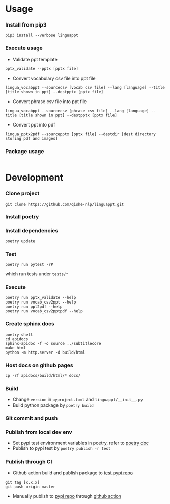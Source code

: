 # Usage

### Install from pip3

```
pip3 install --verbose linguappt 
```

### Execute usage

* Validate ppt template
```
pptx_validate --pptx [pptx file]
```

* Convert vocabulary csv file into ppt file
```
lingua_vocabppt --sourcecsv [vocab csv file] --lang [language] --title [title shown in ppt] --destpptx [pptx file]
```

* Convert phrase csv file into ppt file
```
lingua_vocabppt --sourcecsv [phrase csv file] --lang [language] --title [title shown in ppt] --destpptx [pptx file]
```


* Convert ppt into pdf
```
lingua_pptx2pdf --sourcepptx [pptx file] --destdir [dest directory storing pdf and images]
```

### Package usage
```
```

# Development

### Clone project
```
git clone https://github.com/qishe-nlp/linguappt.git
```

### Install [poetry](https://python-poetry.org/docs/)

### Install dependencies
```
poetry update
```

### Test
```
poetry run pytest -rP
```
which run tests under `tests/*`


### Execute
```
poetry run pptx_validate --help
poetry run vocab_csv2ppt --help
poetry run ppt2pdf --help
poetry run vocab_csv2pptpdf --help
```

### Create sphinx docs
```
poetry shell
cd apidocs
sphinx-apidoc -f -o source ../subtitlecore
make html
python -m http.server -d build/html
```

### Host docs on github pages
```
cp -rf apidocs/build/html/* docs/
```

### Build
* Change `version` in `pyproject.toml` and `linguappt/__init__.py`
* Build python package by `poetry build`

### Git commit and push

### Publish from local dev env
* Set pypi test environment variables in poetry, refer to [poetry doc](https://python-poetry.org/docs/repositories/)
* Publish to pypi test by `poetry publish -r test`

### Publish through CI 
* Github action build and publish package to [test pypi repo](https://test.pypi.org/)

```
git tag [x.x.x]
git push origin master
```

* Manually publish to [pypi repo](https://pypi.org/) through [github action](https://github.com/qishe-nlp/linguappt/actions/workflows/pypi.yml)

